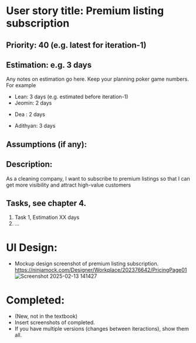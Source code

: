 # User story title: Premium listing subscription

## Priority: 40 (e.g. latest for iteration-1)

## Estimation: e.g. 3 days
Any notes on estimation go here. Keep your planning poker game numbers. For example
* Lean: 3 days (e.g. estimated before iteration-1)
* Jeomin: 2 days
- Dea : 2 days
* Adithyan: 3 days

## Assumptions (if any):

## Description: 
As a cleaning company, I want to subscribe to premium listings so that I can get more visibility and attract high-value customers

## Tasks, see chapter 4.

1. Task 1, Estimation XX days
2. ...


# UI Design:
* Mockup design screenshot of premium listing subscription. https://ninjamock.com/Designer/Workplace/202376642/PricingPage01
![Screenshot 2025-02-13 141427](https://github.com/user-attachments/assets/8aecc069-ed33-44c1-b3fa-3f2a0cc41b14)

# Completed:
* (New, not in the textbook) 
* Insert screenshots of completed. 
* If you have multiple versions (changes between iteractions), show them all.

